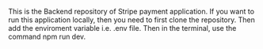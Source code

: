 This is the Backend repository of Stripe payment application.
If you want to run this application locally, then you need to first clone the repository.
Then add the enviroment variable i.e. .env file.
Then in the terminal, use the command npm run dev. 
